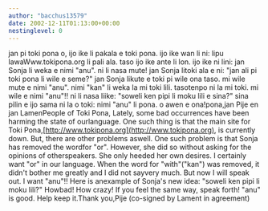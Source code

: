 ```yaml
---
author: "bacchus13579"
date: 2002-12-11T01:13:00+00:00
nestinglevel: 0
---
```

jan pi toki pona o, ijo ike li pakala e toki pona. ijo ike wan li ni: lipu lawaWww.tokipona.org li pali ala. taso ijo ike ante li lon. ijo ike ni lini: jan Sonja li weka e nimi "anu". ni li nasa mute! jan Sonja litoki ala e ni: "jan ali pi toki pona li wile e seme?" jan Sonja likute e toki pi wile ona taso. mi wile mute e nimi "anu". nimi "kan" li weka la mi toki lili. tasotenpo ni la mi toki. mi wile e nimi "anu"!! ni li nasa liike: "soweli ken pipi li moku lili e sina?" sina pilin e ijo sama ni la o toki: nimi "anu" li pona. o awen e ona!pona,jan Pije en jan LamenPeople of Toki Pona, Lately, some bad occurrences have been harming the state of ourlanguage. One such thing is that the main site for Toki Pona,[http://www.tokipona.org](http://www.tokipona.org), is currently down. But, there are other problems aswell. One such problem is that Sonja has removed the wordfor "or". However, she did so without asking for the opinions of otherspeakers. She only heeded her own desires. I certainly want "or" in our language. When the word for "with"("kan") was removed, it didn't bother me greatly and I did not sayvery much. But now I will speak out. I want "anu"!! Here is anexample of Sonja's new idea: "soweli ken pipi li moku lili?" Howbad! How crazy! If you feel the same way, speak forth! "anu" is good. Help keep it.Thank you,Pije (co-signed by Lament in agreement)